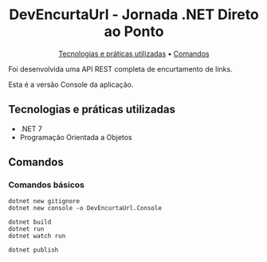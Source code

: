 <h1 align="center">
  DevEncurtaUrl - Jornada .NET Direto ao Ponto
</h1>
<p align="center">
  <a href="#tecnologias-e-práticas-utilizadas">Tecnologias e práticas utilizadas</a> •
  <a href="#comandos">Comandos</a>
</p>

Foi desenvolvida uma API REST completa de encurtamento de links.

Esta é a versão Console da aplicação.

## Tecnologias e práticas utilizadas
- .NET 7
- Programação Orientada a Objetos

## Comandos

### Comandos básicos
```
dotnet new gitignore
dotnet new console -o DevEncurtaUrl.Console

dotnet build
dotnet run
dotnet watch run

dotnet publish
```